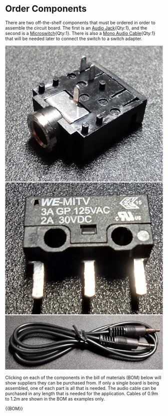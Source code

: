 [Audio Jack]:Parts.yaml#MonoJackHDR_3.5mm
[Microswitch]:Parts.yaml#Microswitch
[Mono Audio Cable]:Parts.yaml#MonoAudioCable
# Order Components

There are two off-the-shelf components that must be ordered in order to assemble the circuit board. The first is an [Audio Jack]{Qty:1}, and the second is a [Microswitch]{Qty:1}. There is also a [Mono Audio Cable]{Qty:1} that will be needed later to connect the switch to a switch adapter.

![Audio Jack](../images/electrical_audio_jack.jpg)
![Micro switch](../images/electrical_microswitch.jpg)
![Mono Audio Cable](../images/electrical_mono_cable.jpg)

Clicking on each of the components in the bill of materials (BOM) below will show suppliers they can be purchased from. If only a single board is being assembled, one of each part is all that is needed. The audio cable can be purchased in any length that is needed for the application. Cables of 0.9m to 1.2m are shown in the BOM as examples only.

{{BOM}}
